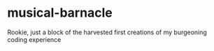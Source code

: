 # musical-barnacle
Rookie, just a block of the harvested first creations of my burgeoning coding experience 
